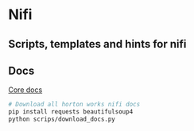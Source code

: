 # Nifi
## Scripts, templates and hints for nifi

## Docs
[Core docs](https://nifi.apache.org/docs.html)

```bash
# Download all horton works nifi docs
pip install requests beautifulsoup4
python scrips/download_docs.py
```

